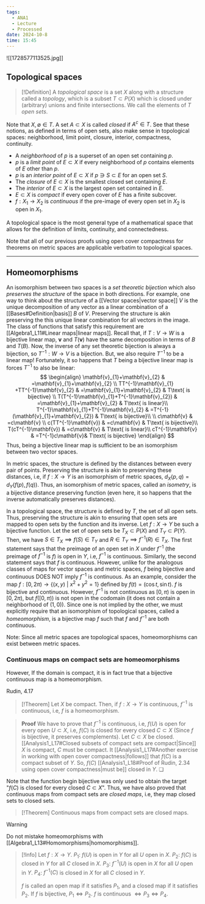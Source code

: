 ```yaml
---
tags:
  - ANA1
  - Lecture
  - Processed
date: 2024-10-8
time: 15:45
---
```

![[1728577113525.jpg]]
## Topological spaces

>[!Definition]
>A *topological space* is a set $X$ along with a structure called a *topology*, which is a subset $T \subset P(X)$ which is closed under (arbitrary) unions and finite intersections. We call the elements of $T$ *open sets*. 

Note that $X, \emptyset\in T$. A set $A\subset X$ is called *closed* if $A^{c}\in T$. See that these notions, as defined in terms of open sets, also make sense in topological spaces: neighborhood, limit point, closure, interior, compactness, continuity.

- A *neighborhood* of $p$ is a superset of an open set containing $p$.
- $p$ is a *limit point* of $E\subset X$ if every neighborhood of $p$ contains elements of $E$ other than $p$.
- $p$ is an *interior point* of $E \subset X$ if $p\ni S\subset E$ for an open set $S$.
- The *closure* of $E\subset X$ is the smallest closed set containing $E$.
- The *interior* of $E\subset X$ is the largest open set contained in $E$.
- $E \subset X$ is *compact* if every open cover of $E$ has a finite subcover.
- $f:X_{1}\to X_{2}$ is *continuous* if the pre-image of every open set in $X_{2}$ is open in $X_{1}$. 

A topological space is the most general type of a mathematical space that allows for the definition of limits, continuity, and connectedness.

Note that all of our previous proofs using open cover compactness for theorems on metric spaces are applicable verbatim to topological spaces.

---
## Homeomorphisms

An isomorphism between two spaces is a *set theoretic bijection* which also *preserves the structure* of the space in both directions. For example, one way to think about the structure of a [[Vector spaces|vector space]] $V$ is the unique decomposition of any vector as a linear combination of a [[Bases#Definition|basis]] $B$ of $V$. Preserving the structure is akin preserving the this unique linear combination for all vectors in the image. The class of functions that satisfy this requirement are [[Algebra1_L11#Linear maps|linear maps]]. Recall that, if $T:V\to W$ is a bijective linear map,  $\mathbf{v}$ and $T(\mathbf{v})$ have the same decomposition in terms of $B$ and $T(B)$. Now, the inverse of any set theoretic bijection is always a bijection, so $T^{-1}:W\to V$ is a bijection. But, we also require $T^{-1}$ to be a linear map! Fortunately, it so happens that $T$ being a bijective linear map is forces $T^{-1}$ to also be linear:
$$
\begin{align}
\mathbf{v}_{1}+\mathbf{v}_{2}  & =\mathbf{v}_{1}+\mathbf{v}_{2} \\
TT^{-1}\mathbf{v}_{1} +TT^{-1}\mathbf{v}_{2} & =\mathbf{v}_{1}+\mathbf{v}_{2} & T\text{ is bijective} \\
T(T^{-1}\mathbf{v}_{1}+T^{-1}\mathbf{v}_{2}) & =\mathbf{v}_{1}+\mathbf{v}_{2} & T\text{ is linear}\\ 
T^{-1}\mathbf{v}_{1}+T^{-1}\mathbf{v}_{2} & =T^{-1}(\mathbf{v}_{1}+\mathbf{v}_{2}) & T\text{ is bijective}\\ \\
c\mathbf{v} & =c\mathbf{v} \\
c(TT^{-1}\mathbf{v}) & =c\mathbf{v} & T\text{ is bijective}\\
T(cT^{-1}\mathbf{v}) & =c\mathbf{v}  & T\text{ is linear}\\
cT^{-1}\mathbf{v} & =T^{-1}c\mathbf{v}& T\text{ is bijective}
\end{align}
$$
Thus, being a bijective linear map is sufficient to be an isomorphism between two vector spaces. 

In metric spaces, the structure is defined by the distances between every pair of points. Preserving the structure is akin to preserving these distances, i.e, if $f:X\to Y$ is an isomorphism of metric spaces, $d_{X}(p, q)=d_{Y}(f(p), f(q))$. Thus, an isomorphism of metric spaces, called an *isometry*, is a bijective distance preserving function (even here, it so happens that the inverse automatically preserves distances).

In a topological space, the structure is defined by $T$, the set of all open sets. Thus, preserving the structure is akin to ensuring that open sets are mapped to open sets by the function and its inverse. Let $f:X\to Y$ be such a bijective function. Let the set of open sets be $T_{X}\subset P(X)$ and $T_{Y}\subset P(Y)$. Then, we have $S\in T_{X}\implies f(S)\in T_{Y}$ and $R\in T_{Y}\implies f^{-1}(R)\in T_{X}$. The first statement says that the preimage of an open set in $X$ under $f^{-1}$ (the preimage of $f^{-1}$ is $f$) is open in $Y$, i.e, $f^{-1}$ is continuous. Similarly, the second statement says that $f$ is continuous. However, unlike for the analogous classes of maps for vector spaces and metric spaces, $f$ being bijective and continuous DOES NOT imply $f^{-1}$ is continuous. As an example, consider the map $f:[0, 2\pi)\to \{ (x, y)\ |\ x^{2}+y^{2}=1 \}$ defined by $f(t)=(\cos t, \sin t)$. $f$ is bijective and continuous. However, $f^{-1}$ is not continuous as $[0, \pi)$ is open in $[0, 2\pi)$, but $f([0, \pi))$ is not open in the codomain (it does not contain a neighborhood of $(1, 0)$). Since one is not implied by the other, we must explicitly require that an isomorphism of topological spaces, called a *homeomorphism*, is a bijective map $f$ such that $f$ and $f^{-1}$ are both continuous.

Note: Since all metric spaces are topological spaces, homeomorphisms can exist between metric spaces. 

### Continuous maps on compact sets are homeomorphisms

However, If the domain is compact, it is in fact true that a bijective continuous map is a homeomorphism. 

Rudin, 4.17

>[!Theorem]
>Let $X$ be compact. Then, if $f:X\to Y$ is continuous, $f^{-1}$ is continuous, i.e, $f$ is a homeomorphism.

>**Proof**
>We have to prove that $f^{-1}$ is continuous, i.e, $f(U)$ is open for every open $U\subset X$, i.e, $f(C)$ is closed for every closed $C\subset X$ (Since $f$ is bijective, it preserves complements). Let $C\subset X$ be closed. [[Analysis1_L17#Closed subsets of compact sets are compact|Since]] $X$ is compact, $C$ must be compact. It [[Analysis1_L17#Another exercise in working with open cover compactness|follows]] that $f(C)$ is a compact subset of $Y$. So, $f(C)$ [[Analysis1_L18#Proof of Rudin, 2.34 using open cover compactness|must be]] closed in $Y$. ❏

Note that the function begin bijective was only used to obtain the target "$f(C)$ is closed for every closed $C\subset X$". Thus, we have also proved that continuous maps from compact sets are *closed maps*, i.e, they map closed sets to closed sets.

>[!Theorem]
>Continuous maps from compact sets are closed maps.

>[!Warning]
>Do not mistake homeomorphisms with [[Algebra1_L13#Homomorphisms|homomorphisms]].

>[!Info]
>Let $f:X\to Y$.
>$P_{1}$: $f(U)$ is open in $Y$ for all $U$ open in $X$.
>$P_{2}$: $f(C)$ is closed in $Y$ for all $C$ closed in $X$.
>$P_{3}$: $f^{-1}(U)$ is open in $X$ for all $U$ open in $Y$.
>$P_{4}$: $f^{-1}(C)$ is closed in $X$ for all $C$ closed in $Y$.
>
>$f$ is called an open map if it satisfies $P_{1}$, and a closed map if it satisfies $P_{2}$.
>If $f$ is bijective, $P_{1}\iff P_{2}$. 
>$f$ is continuous $\iff P_{3}\iff P_{4}$.

